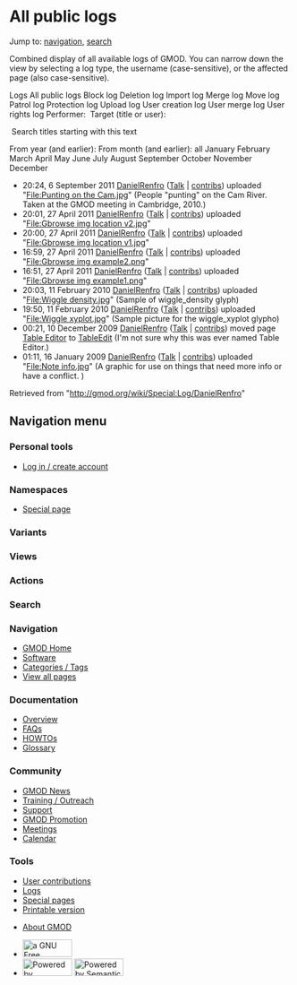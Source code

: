 <div id="mw-page-base" class="noprint">

</div>

<div id="mw-head-base" class="noprint">

</div>

<div id="content" class="mw-body" role="main">

<span id="top"></span>

<div id="mw-js-message" style="display:none;">

</div>



# <span dir="auto">All public logs</span>

<div id="bodyContent">

<div id="contentSub">

</div>

<div id="jump-to-nav" class="mw-jump">

Jump to: [navigation](#mw-navigation), [search](#p-search)

</div>

<div id="mw-content-text">

Combined display of all available logs of GMOD. You can narrow down the
view by selecting a log type, the username (case-sensitive), or the
affected page (also case-sensitive).

Logs All public logs Block log Deletion log Import log Merge log Move
log Patrol log Protection log Upload log User creation log User merge
log User rights log <span style="white-space: nowrap">Performer: </span>
<span style="white-space: nowrap">Target (title or user): </span>

 Search titles starting with this text

From year (and earlier): From month (and earlier): all January February
March April May June July August September October November December

- 20:24, 6 September 2011
  <a href="/wiki/User:DanielRenfro" class="mw-userlink"
  title="User:DanielRenfro">DanielRenfro</a>
  <span class="mw-usertoollinks">(<a
  href="/mediawiki/index.php?title=User_talk:DanielRenfro&amp;action=edit&amp;redlink=1"
  class="new"
  title="User talk:DanielRenfro (page does not exist)">Talk</a> \|
  [contribs](/wiki/Special:Contributions/DanielRenfro "Special:Contributions/DanielRenfro"))</span>
  uploaded "[File:Punting on the
  Cam.jpg](/wiki/File:Punting_on_the_Cam.jpg "File:Punting on the Cam.jpg")"
  <span class="comment">(People "punting" on the Cam River. Taken at the
  GMOD meeting in Cambridge, 2010.)</span>
- 20:01, 27 April 2011
  <a href="/wiki/User:DanielRenfro" class="mw-userlink"
  title="User:DanielRenfro">DanielRenfro</a>
  <span class="mw-usertoollinks">(<a
  href="/mediawiki/index.php?title=User_talk:DanielRenfro&amp;action=edit&amp;redlink=1"
  class="new"
  title="User talk:DanielRenfro (page does not exist)">Talk</a> \|
  [contribs](/wiki/Special:Contributions/DanielRenfro "Special:Contributions/DanielRenfro"))</span>
  uploaded "[File:Gbrowse img location
  v2.jpg](/wiki/File:Gbrowse_img_location_v2.jpg "File:Gbrowse img location v2.jpg")"
- 20:00, 27 April 2011
  <a href="/wiki/User:DanielRenfro" class="mw-userlink"
  title="User:DanielRenfro">DanielRenfro</a>
  <span class="mw-usertoollinks">(<a
  href="/mediawiki/index.php?title=User_talk:DanielRenfro&amp;action=edit&amp;redlink=1"
  class="new"
  title="User talk:DanielRenfro (page does not exist)">Talk</a> \|
  [contribs](/wiki/Special:Contributions/DanielRenfro "Special:Contributions/DanielRenfro"))</span>
  uploaded "[File:Gbrowse img location
  v1.jpg](/wiki/File:Gbrowse_img_location_v1.jpg "File:Gbrowse img location v1.jpg")"
- 16:59, 27 April 2011
  <a href="/wiki/User:DanielRenfro" class="mw-userlink"
  title="User:DanielRenfro">DanielRenfro</a>
  <span class="mw-usertoollinks">(<a
  href="/mediawiki/index.php?title=User_talk:DanielRenfro&amp;action=edit&amp;redlink=1"
  class="new"
  title="User talk:DanielRenfro (page does not exist)">Talk</a> \|
  [contribs](/wiki/Special:Contributions/DanielRenfro "Special:Contributions/DanielRenfro"))</span>
  uploaded "[File:Gbrowse img
  example2.png](/wiki/File:Gbrowse_img_example2.png "File:Gbrowse img example2.png")"
- 16:51, 27 April 2011
  <a href="/wiki/User:DanielRenfro" class="mw-userlink"
  title="User:DanielRenfro">DanielRenfro</a>
  <span class="mw-usertoollinks">(<a
  href="/mediawiki/index.php?title=User_talk:DanielRenfro&amp;action=edit&amp;redlink=1"
  class="new"
  title="User talk:DanielRenfro (page does not exist)">Talk</a> \|
  [contribs](/wiki/Special:Contributions/DanielRenfro "Special:Contributions/DanielRenfro"))</span>
  uploaded "[File:Gbrowse img
  example1.png](/wiki/File:Gbrowse_img_example1.png "File:Gbrowse img example1.png")"
- 20:03, 11 February 2010
  <a href="/wiki/User:DanielRenfro" class="mw-userlink"
  title="User:DanielRenfro">DanielRenfro</a>
  <span class="mw-usertoollinks">(<a
  href="/mediawiki/index.php?title=User_talk:DanielRenfro&amp;action=edit&amp;redlink=1"
  class="new"
  title="User talk:DanielRenfro (page does not exist)">Talk</a> \|
  [contribs](/wiki/Special:Contributions/DanielRenfro "Special:Contributions/DanielRenfro"))</span>
  uploaded "[File:Wiggle
  density.jpg](/wiki/File:Wiggle_density.jpg "File:Wiggle density.jpg")"
  <span class="comment">(Sample of wiggle_density glyph)</span>
- 19:50, 11 February 2010
  <a href="/wiki/User:DanielRenfro" class="mw-userlink"
  title="User:DanielRenfro">DanielRenfro</a>
  <span class="mw-usertoollinks">(<a
  href="/mediawiki/index.php?title=User_talk:DanielRenfro&amp;action=edit&amp;redlink=1"
  class="new"
  title="User talk:DanielRenfro (page does not exist)">Talk</a> \|
  [contribs](/wiki/Special:Contributions/DanielRenfro "Special:Contributions/DanielRenfro"))</span>
  uploaded "[File:Wiggle
  xyplot.jpg](/wiki/File:Wiggle_xyplot.jpg "File:Wiggle xyplot.jpg")"
  <span class="comment">(Sample picture for the wiggle_xyplot
  glypho)</span>
- 00:21, 10 December 2009
  <a href="/wiki/User:DanielRenfro" class="mw-userlink"
  title="User:DanielRenfro">DanielRenfro</a>
  <span class="mw-usertoollinks">(<a
  href="/mediawiki/index.php?title=User_talk:DanielRenfro&amp;action=edit&amp;redlink=1"
  class="new"
  title="User talk:DanielRenfro (page does not exist)">Talk</a> \|
  [contribs](/wiki/Special:Contributions/DanielRenfro "Special:Contributions/DanielRenfro"))</span>
  moved page
  <a href="/mediawiki/index.php?title=Table_Editor&amp;redirect=no"
  class="mw-redirect" title="Table Editor">Table Editor</a> to
  [TableEdit](/wiki/TableEdit "TableEdit") <span class="comment">(I'm
  not sure why this was ever named Table Editor.)</span>
- 01:11, 16 January 2009
  <a href="/wiki/User:DanielRenfro" class="mw-userlink"
  title="User:DanielRenfro">DanielRenfro</a>
  <span class="mw-usertoollinks">(<a
  href="/mediawiki/index.php?title=User_talk:DanielRenfro&amp;action=edit&amp;redlink=1"
  class="new"
  title="User talk:DanielRenfro (page does not exist)">Talk</a> \|
  [contribs](/wiki/Special:Contributions/DanielRenfro "Special:Contributions/DanielRenfro"))</span>
  uploaded "[File:Note
  info.jpg](/wiki/File:Note_info.jpg "File:Note info.jpg")"
  <span class="comment">(A graphic for use on things that need more info
  or have a conflict. )</span>

</div>

<div class="printfooter">

Retrieved from "<http://gmod.org/wiki/Special:Log/DanielRenfro>"

</div>

<div id="catlinks" class="catlinks catlinks-allhidden">

</div>

<div class="visualClear">

</div>

</div>

</div>

<div id="mw-navigation">

## Navigation menu

<div id="mw-head">

<div id="p-personal" role="navigation"
aria-labelledby="p-personal-label">

### Personal tools

- <span id="pt-login"><a
  href="/mediawiki/index.php?title=Special:UserLogin&amp;returnto=Special%3ALog%2FDanielRenfro"
  accesskey="o"
  title="You are encouraged to log in; however, it is not mandatory [o]">Log
  in / create account</a></span>

</div>

<div id="left-navigation">

<div id="p-namespaces" class="vectorTabs" role="navigation"
aria-labelledby="p-namespaces-label">

### Namespaces

- <span id="ca-nstab-special">[Special
  page](/wiki/Special:Log/DanielRenfro "This is a special page, you cannot edit the page itself")</span>

</div>

<div id="p-variants" class="vectorMenu emptyPortlet" role="navigation"
aria-labelledby="p-variants-label">

### 

### Variants[](#)

<div class="menu">

</div>

</div>

</div>

<div id="right-navigation">

<div id="p-views" class="vectorTabs emptyPortlet" role="navigation"
aria-labelledby="p-views-label">

### Views

</div>

<div id="p-cactions" class="vectorMenu emptyPortlet" role="navigation"
aria-labelledby="p-cactions-label">

### Actions[](#)

<div class="menu">

</div>

</div>

<div id="p-search" role="search">

### Search

<div id="simpleSearch">

</div>

</div>

</div>

</div>

<div id="mw-panel">

<div id="p-logo" role="banner">

<a href="/wiki/Main_Page"
style="background-image: url(http://gmod.org/images/GMOD-cogs.png);"
title="Visit the main page"></a>

</div>

<div id="p-Navigation" class="portal" role="navigation"
aria-labelledby="p-Navigation-label">

### Navigation

<div class="body">

- <span id="n-GMOD-Home">[GMOD Home](/wiki/Main_Page)</span>
- <span id="n-Software">[Software](/wiki/GMOD_Components)</span>
- <span id="n-Categories-.2F-Tags">[Categories /
  Tags](/wiki/Categories)</span>
- <span id="n-View-all-pages">[View all
  pages](/wiki/Special:AllPages)</span>

</div>

</div>

<div id="p-Documentation" class="portal" role="navigation"
aria-labelledby="p-Documentation-label">

### Documentation

<div class="body">

- <span id="n-Overview">[Overview](/wiki/Overview)</span>
- <span id="n-FAQs">[FAQs](/wiki/Category:FAQ)</span>
- <span id="n-HOWTOs">[HOWTOs](/wiki/Category:HOWTO)</span>
- <span id="n-Glossary">[Glossary](/wiki/Glossary)</span>

</div>

</div>

<div id="p-Community" class="portal" role="navigation"
aria-labelledby="p-Community-label">

### Community

<div class="body">

- <span id="n-GMOD-News">[GMOD News](/wiki/GMOD_News)</span>
- <span id="n-Training-.2F-Outreach">[Training /
  Outreach](/wiki/Training_and_Outreach)</span>
- <span id="n-Support">[Support](/wiki/Support)</span>
- <span id="n-GMOD-Promotion">[GMOD
  Promotion](/wiki/GMOD_Promotion)</span>
- <span id="n-Meetings">[Meetings](/wiki/Meetings)</span>
- <span id="n-Calendar">[Calendar](/wiki/Calendar)</span>

</div>

</div>

<div id="p-tb" class="portal" role="navigation"
aria-labelledby="p-tb-label">

### Tools

<div class="body">

- <span id="t-contributions">[User
  contributions](/wiki/Special:Contributions/DanielRenfro "A list of contributions of this user")</span>
- <span id="t-log">[Logs](/wiki/Special:Log/DanielRenfro)</span>
- <span id="t-specialpages"><a href="/wiki/Special:SpecialPages" accesskey="q"
  title="A list of all special pages [q]">Special pages</a></span>
- <span id="t-print"><a
  href="/mediawiki/index.php?title=Special:Log/DanielRenfro&amp;printable=yes"
  rel="alternate" accesskey="p"
  title="Printable version of this page [p]">Printable version</a></span>

</div>

</div>

</div>

</div>

<div id="footer" role="contentinfo">

- <span id="footer-places-about">[About
  GMOD](/wiki/GMOD:About "GMOD:About")</span>

<!-- -->

- <span id="footer-copyrightico">[<img src="http://www.gnu.org/graphics/gfdl-logo-small.png" width="88"
  height="31" alt="a GNU Free Documentation License" />](http://www.gnu.org/licenses/fdl-1.3.html)</span>
- <span id="footer-poweredbyico">[<img src="/mediawiki/skins/common/images/poweredby_mediawiki_88x31.png"
  width="88" height="31" alt="Powered by MediaWiki" />](//www.mediawiki.org/)
  [<img
  src="/mediawiki/extensions/SemanticMediaWiki/includes/../resources/images/smw_button.png"
  width="88" height="31" alt="Powered by Semantic MediaWiki" />](https://www.semantic-mediawiki.org/wiki/Semantic_MediaWiki)</span>

<div style="clear:both">

</div>

</div>
